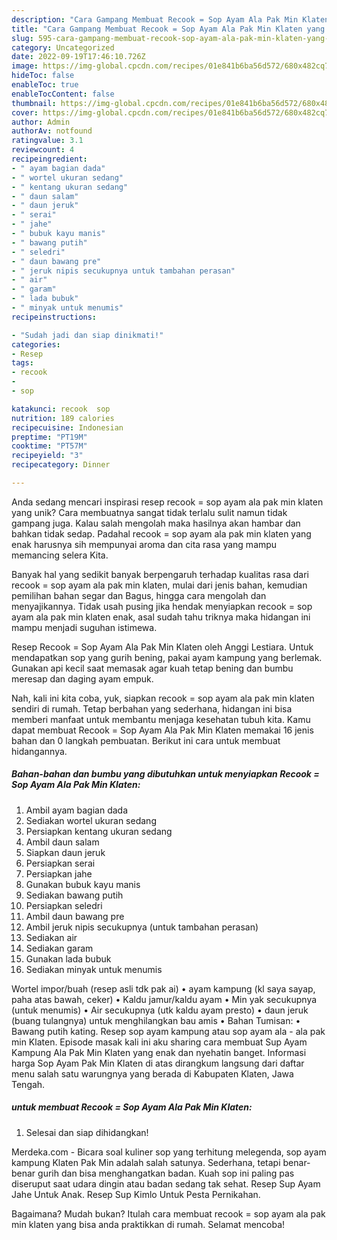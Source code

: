 ```yaml
---
description: "Cara Gampang Membuat Recook = Sop Ayam Ala Pak Min Klaten yang Lezat"
title: "Cara Gampang Membuat Recook = Sop Ayam Ala Pak Min Klaten yang Lezat"
slug: 595-cara-gampang-membuat-recook-sop-ayam-ala-pak-min-klaten-yang-lezat
category: Uncategorized
date: 2022-09-19T17:46:10.726Z
image: https://img-global.cpcdn.com/recipes/01e841b6ba56d572/680x482cq70/recook-sop-ayam-ala-pak-min-klaten-foto-resep-utama.jpg
hideToc: false
enableToc: true
enableTocContent: false
thumbnail: https://img-global.cpcdn.com/recipes/01e841b6ba56d572/680x482cq70/recook-sop-ayam-ala-pak-min-klaten-foto-resep-utama.jpg
cover: https://img-global.cpcdn.com/recipes/01e841b6ba56d572/680x482cq70/recook-sop-ayam-ala-pak-min-klaten-foto-resep-utama.jpg
author: Admin
authorAv: notfound
ratingvalue: 3.1
reviewcount: 4
recipeingredient:
- " ayam bagian dada"
- " wortel ukuran sedang"
- " kentang ukuran sedang"
- " daun salam"
- " daun jeruk"
- " serai"
- " jahe"
- " bubuk kayu manis"
- " bawang putih"
- " seledri"
- " daun bawang pre"
- " jeruk nipis secukupnya untuk tambahan perasan"
- " air"
- " garam"
- " lada bubuk"
- " minyak untuk menumis"
recipeinstructions:

- "Sudah jadi dan siap dinikmati!"
categories:
- Resep
tags:
- recook
- 
- sop

katakunci: recook  sop 
nutrition: 189 calories
recipecuisine: Indonesian
preptime: "PT19M"
cooktime: "PT57M"
recipeyield: "3"
recipecategory: Dinner

---
```





Anda sedang mencari inspirasi resep recook = sop ayam ala pak min klaten yang unik? Cara membuatnya sangat tidak terlalu sulit namun tidak gampang juga. Kalau salah mengolah maka hasilnya akan hambar dan bahkan tidak sedap. Padahal recook = sop ayam ala pak min klaten yang enak harusnya sih mempunyai aroma dan cita rasa yang mampu memancing selera Kita.





Banyak hal yang sedikit banyak berpengaruh terhadap kualitas rasa dari recook = sop ayam ala pak min klaten, mulai dari jenis bahan, kemudian pemilihan bahan segar dan Bagus, hingga cara mengolah dan menyajikannya. Tidak usah pusing jika hendak menyiapkan recook = sop ayam ala pak min klaten enak,      asal sudah tahu triknya maka hidangan ini mampu menjadi suguhan istimewa.














Resep Recook = Sop Ayam Ala Pak Min Klaten oleh Anggi Lestiara. Untuk mendapatkan sop yang gurih bening, pakai ayam kampung yang berlemak. Gunakan api kecil saat memasak agar kuah tetap bening dan bumbu meresap dan daging ayam empuk.






Nah, kali ini kita coba, yuk, siapkan recook = sop ayam ala pak min klaten sendiri di rumah. Tetap berbahan yang sederhana, hidangan ini bisa memberi manfaat untuk membantu menjaga kesehatan tubuh kita. Kamu dapat membuat Recook = Sop Ayam Ala Pak Min Klaten memakai 16 jenis bahan dan 0 langkah pembuatan. Berikut ini cara untuk membuat hidangannya.

<!--inarticleads1-->

##### Bahan-bahan dan bumbu yang dibutuhkan untuk menyiapkan Recook = Sop Ayam Ala Pak Min Klaten:

1. Ambil  ayam bagian dada
1. Sediakan  wortel ukuran sedang
1. Persiapkan  kentang ukuran sedang
1. Ambil  daun salam
1. Siapkan  daun jeruk
1. Persiapkan  serai
1. Persiapkan  jahe
1. Gunakan  bubuk kayu manis
1. Sediakan  bawang putih
1. Persiapkan  seledri
1. Ambil  daun bawang pre
1. Ambil  jeruk nipis secukupnya (untuk tambahan perasan)
1. Sediakan  air
1. Sediakan  garam
1. Gunakan  lada bubuk
1. Sediakan  minyak untuk menumis


Wortel impor/buah (resep asli tdk pak ai) • ayam kampung (kl saya sayap, paha atas bawah, ceker) • Kaldu jamur/kaldu ayam • Min yak secukupnya (untuk menumis) • Air secukupnya (utk kaldu ayam presto) • daun jeruk (buang tulangnya) untuk menghilangkan bau amis • Bahan Tumisan: • Bawang putih kating. Resep sop ayam kampung atau sop ayam ala - ala pak min Klaten. Episode masak kali ini aku sharing cara membuat Sup Ayam Kampung Ala Pak Min Klaten yang enak dan nyehatin banget. Informasi harga Sop Ayam Pak Min Klaten di atas dirangkum langsung dari daftar menu salah satu warungnya yang berada di Kabupaten Klaten, Jawa Tengah. 

<!--inarticleads2-->

#####  untuk membuat Recook = Sop Ayam Ala Pak Min Klaten:


1. Selesai dan siap dihidangkan!

Merdeka.com - Bicara soal kuliner sop yang terhitung melegenda, sop ayam kampung Klaten Pak Min adalah salah satunya. Sederhana, tetapi benar-benar gurih dan bisa menghangatkan badan. Kuah sop ini paling pas diseruput saat udara dingin atau badan sedang tak sehat. Resep Sup Ayam Jahe Untuk Anak. Resep Sup Kimlo Untuk Pesta Pernikahan. 

Bagaimana? Mudah bukan? Itulah cara membuat recook = sop ayam ala pak min klaten yang bisa anda praktikkan di rumah. Selamat mencoba!
